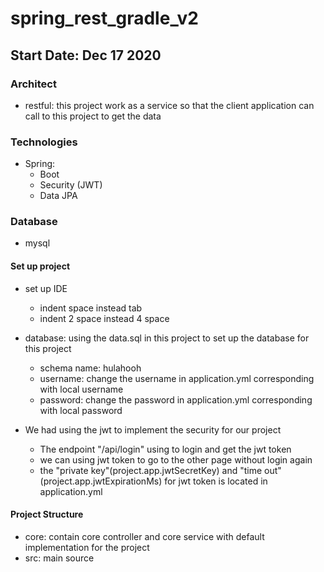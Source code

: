 # spring_rest_gradle_v2

## Start Date: Dec 17 2020

### Architect

- restful: this project work as a service so that the client application can call to this project to get the data

### Technologies

- Spring:
  - Boot
  - Security (JWT)
  - Data JPA

### Database

- mysql

#### Set up project

* set up IDE
  - indent space instead tab
  - indent 2 space instead 4 space
  
* database: using the data.sql in this project to set up the database for this project
  - schema name: hulahooh
  - username: change the username in application.yml corresponding with local username
  - password:  change the password in application.yml corresponding with local password

* We had using the jwt to implement the security for our project
  - The endpoint "/api/login" using to login and get the jwt token
  - we can using jwt token to go to the other page without login again
  - the "private key"(project.app.jwtSecretKey) and "time out"(project.app.jwtExpirationMs) for jwt token is located in
    application.yml

#### Project Structure

- core: contain core controller and core service with default implementation for the project
- src: main source